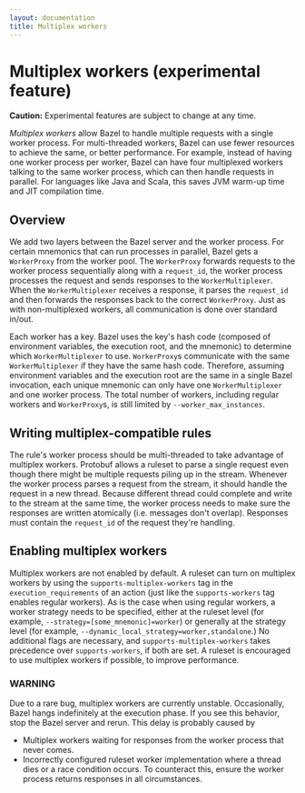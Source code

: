 ```yaml
---
layout: documentation
title: Multiplex workers
---
```


# Multiplex workers (experimental feature)

**Caution:** Experimental features are subject to change at any time.

_Multiplex workers_ allow Bazel to handle multiple requests with a single worker
process. For multi-threaded workers, Bazel can use fewer resources to
achieve the same, or better performance. For example, instead of having one
worker process per worker, Bazel can have four multiplexed workers talking to
the same worker process, which can then handle requests in parallel. For
languages like Java and Scala, this saves JVM warm-up time and JIT compilation
time.

## Overview

We add two layers between the Bazel server and the worker process. For certain
mnemonics that can run processes in parallel, Bazel gets a `WorkerProxy` from
the worker pool. The `WorkerProxy` forwards requests to the worker process
sequentially along with a `request_id`, the worker process processes the request
and sends responses to the `WorkerMultiplexer`. When the `WorkerMultiplexer`
receives a response, it parses the `request_id` and then forwards the responses
back to the correct `WorkerProxy`. Just as with non-multiplexed workers, all
communication is done over standard in/out.

Each worker has a key. Bazel uses the key's hash code (composed of environment
variables, the execution root, and the mnemonic) to determine which
`WorkerMultiplexer` to use. `WorkerProxy`s communicate with the same
`WorkerMultiplexer` if they have the same hash code. Therefore, assuming
environment variables and the execution root are the same in a single Bazel
invocation, each unique mnemonic can only have one `WorkerMultiplexer` and one
worker process. The total number of workers, including regular workers and
`WorkerProxy`s, is still limited by `--worker_max_instances`.

## Writing multiplex-compatible rules

The rule's worker process should be multi-threaded to take advantage of
multiplex workers. Protobuf allows a ruleset to parse a single request even
though there might be multiple requests piling up in the stream. Whenever the
worker process parses a request from the stream, it should handle the request in
a new thread. Because different thread could complete and write to the stream at
the same time, the worker process needs to make sure the responses are written
atomically (i.e. messages don't overlap). Responses must contain the
`request_id` of the request they're handling.

## Enabling multiplex workers

Multiplex workers are not enabled by default. A ruleset can turn on multiplex
workers by using the `supports-multiplex-workers` tag in the
`execution_requirements` of an action (just like the `supports-workers` tag
enables regular workers). As is the case when using regular workers, a worker
strategy needs to be specified, either at the ruleset level (for example,
`--strategy=[some_mnemonic]=worker`) or generally at the strategy level (for
example, `--dynamic_local_strategy=worker,standalone`.) No additional flags are
necessary, and `supports-multiplex-workers` takes precedence over
`supports-workers`, if both are set. A ruleset is encouraged to use multiplex
workers if possible, to improve performance.

### WARNING

Due to a rare bug, multiplex workers are currently unstable. Occasionally,
Bazel hangs indefinitely at the execution phase. If you see this behavior,
stop the Bazel server and rerun. This delay is probably caused by

 * Multiplex workers waiting for responses from the worker process that never
   comes.
 * Incorrectly configured ruleset worker implementation where a thread dies or
   a race condition occurs. To counteract this, ensure the worker process
   returns responses in all circumstances.
